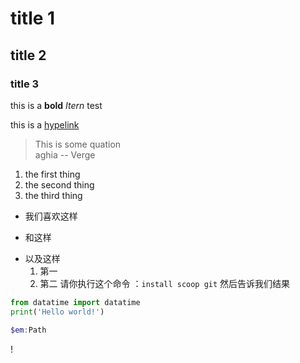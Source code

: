 # title 1
## title 2
### title 3
this is a **bold** *Itern* test

this is a [hypelink](More.md)

>This is some quation  
aghia
> -- Verge

1. the first thing
2. the second thing 
3. the third thing

- 我们喜欢这样
* 和这样  
- 以及这样
    1. 第一
    2. 第二
请你执行这个命令 ：``install scoop git`` 然后告诉我们结果

```python
from datatime import datatime
print('Hello world!')
```

```powershell
$em:Path
```
!